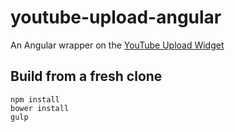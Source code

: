 youtube-upload-angular
======================

An Angular wrapper on the [YouTube Upload Widget](https://developers.google.com/youtube/youtube_upload_widget)

## Build from a fresh clone

    npm install
    bower install
    gulp

